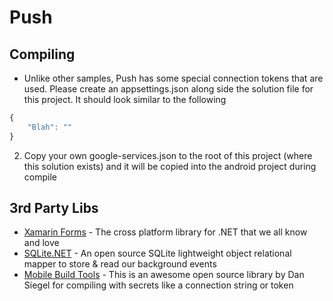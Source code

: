 # Push


## Compiling
* Unlike other samples, Push has some special connection tokens that are used.  Please create an appsettings.json along side the solution file for this project.  It should look similar to the following
```js
{
    "Blah": ""
}
```

2. Copy your own google-services.json to the root of this project (where this solution exists) and it will be copied into the android project during compile

## 3rd Party Libs
* [Xamarin Forms](https://github.com/xamarin/xamarin.forms) - The cross platform library for .NET that we all know and love
* [SQLite.NET](https://github.com/praeclarum/sqlite-net) - An open source SQLite lightweight object relational mapper to store & read our background events
* [Mobile Build Tools](https://mobilebuildtools.com/) - This is an awesome open source library by Dan Siegel for compiling with secrets like a connection string or token